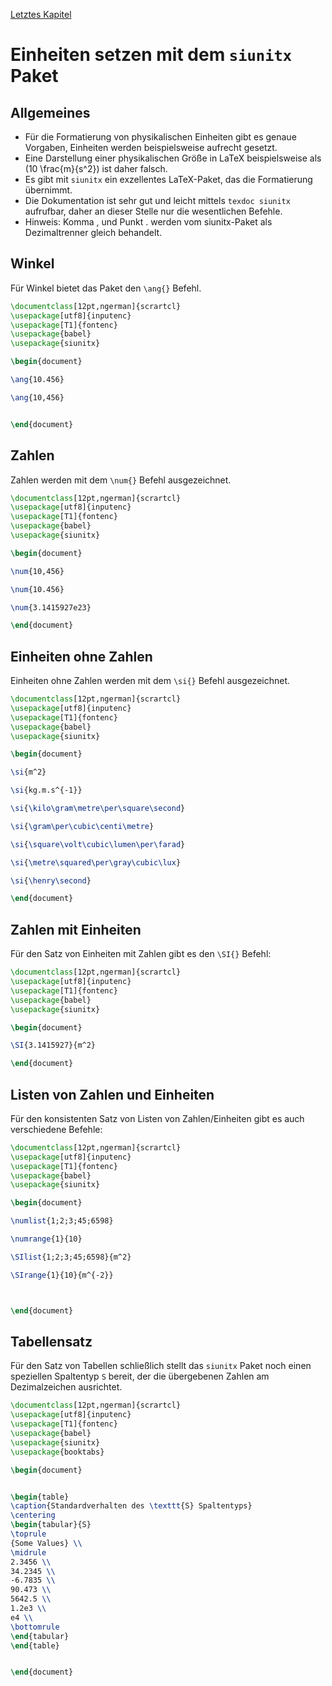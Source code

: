 [Letztes Kapitel](Kapitel11.md)

# Einheiten setzen mit dem ``siunitx`` Paket

## Allgemeines

* Für die Formatierung von physikalischen Einheiten gibt es genaue Vorgaben, Einheiten werden beispielsweise aufrecht gesetzt.
* Eine Darstellung einer physikalischen Größe in LaTeX beispielsweise als \(10 \frac{m}{s^2}\) ist daher falsch.
* Es gibt mit ``siunitx`` ein exzellentes LaTeX-Paket, das die Formatierung übernimmt. 
* Die Dokumentation ist sehr gut und leicht mittels ``texdoc siunitx`` aufrufbar, daher an dieser Stelle nur die wesentlichen Befehle.
* Hinweis: Komma , und Punkt . werden vom siunitx-Paket als Dezimaltrenner gleich behandelt.


## Winkel 

Für Winkel bietet das Paket den ``\ang{}`` Befehl.

```latex
\documentclass[12pt,ngerman]{scrartcl}
\usepackage[utf8]{inputenc}
\usepackage[T1]{fontenc}
\usepackage{babel}
\usepackage{siunitx}

\begin{document}

\ang{10.456}

\ang{10,456}


\end{document}
```

## Zahlen


Zahlen werden mit dem ``\num{}`` Befehl ausgezeichnet.

```latex
\documentclass[12pt,ngerman]{scrartcl}
\usepackage[utf8]{inputenc}
\usepackage[T1]{fontenc}
\usepackage{babel}
\usepackage{siunitx}

\begin{document}

\num{10,456}

\num{10.456}

\num{3.1415927e23}

\end{document}
```
## Einheiten ohne Zahlen


Einheiten ohne Zahlen werden mit dem ``\si{}`` Befehl ausgezeichnet.

```latex
\documentclass[12pt,ngerman]{scrartcl}
\usepackage[utf8]{inputenc}
\usepackage[T1]{fontenc}
\usepackage{babel}
\usepackage{siunitx}

\begin{document}

\si{m^2}

\si{kg.m.s^{-1}}

\si{\kilo\gram\metre\per\square\second} 

\si{\gram\per\cubic\centi\metre} 

\si{\square\volt\cubic\lumen\per\farad}

\si{\metre\squared\per\gray\cubic\lux}

\si{\henry\second}

\end{document}
```

## Zahlen mit Einheiten

Für den Satz von Einheiten mit Zahlen gibt es den  ``\SI{}`` Befehl:

```latex
\documentclass[12pt,ngerman]{scrartcl}
\usepackage[utf8]{inputenc}
\usepackage[T1]{fontenc}
\usepackage{babel}
\usepackage{siunitx}

\begin{document}

\SI{3.1415927}{m^2}

\end{document}
```


## Listen von Zahlen und Einheiten

Für den konsistenten Satz von Listen von Zahlen/Einheiten gibt es auch verschiedene Befehle:


```latex
\documentclass[12pt,ngerman]{scrartcl}
\usepackage[utf8]{inputenc}
\usepackage[T1]{fontenc}
\usepackage{babel}
\usepackage{siunitx}

\begin{document}

\numlist{1;2;3;45;6598}

\numrange{1}{10}

\SIlist{1;2;3;45;6598}{m^2}

\SIrange{1}{10}{m^{-2}}



\end{document}
```

## Tabellensatz 

Für den Satz von Tabellen schließlich stellt das ``siunitx`` Paket noch einen speziellen Spaltentyp ``S`` bereit, der die übergebenen Zahlen am Dezimalzeichen ausrichtet.

```latex
\documentclass[12pt,ngerman]{scrartcl}
\usepackage[utf8]{inputenc}
\usepackage[T1]{fontenc}
\usepackage{babel}
\usepackage{siunitx}
\usepackage{booktabs}

\begin{document}


\begin{table}
\caption{Standardverhalten des \texttt{S} Spaltentyps}
\centering
\begin{tabular}{S}
\toprule
{Some Values} \\
\midrule
2.3456 \\
34.2345 \\
-6.7835 \\
90.473 \\
5642.5 \\
1.2e3 \\
e4 \\
\bottomrule
\end{tabular}
\end{table}


\end{document}
```
